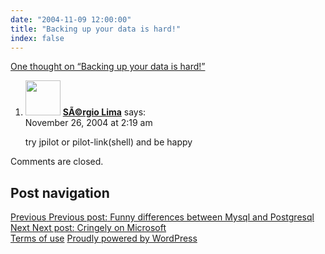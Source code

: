 ```yaml
---
date: "2004-11-09 12:00:00"
title: "Backing up your data is hard!"
index: false
---
```


[One thought on &ldquo;Backing up your data is hard!&rdquo;](/lemire/blog/2004/11-09-backing-up-your-data-is-hard)

<ol class="comment-list">
<li id="comment-466" class="comment even thread-even depth-1">
<div class="comment-author vcard">
<img alt src="https://secure.gravatar.com/avatar/bf3464d0657930462ffcac0908b7c32f?s=56&#038;d=mm&#038;r=g" srcset="https://secure.gravatar.com/avatar/bf3464d0657930462ffcac0908b7c32f?s=112&#038;d=mm&#038;r=g 2x" class="avatar avatar-56 photo" height="56" width="56" decoding="async" /> <b class="fn"><a href="http://sfl.pro.br/blogs/bem-vindo/" class="url" rel="ugc external nofollow">SÃ©rgio Lima</a></b> <span class="says">says:</span> </div>
<div class="comment-metadata"><time datetime="2004-11-26T02:19:15+00:00">November 26, 2004 at 2:19 am</time></a> </div>
<div class="comment-content">
<p>try jpilot or pilot-link(shell) and be happy</p>
</div>
</article>
</li>
</ol>
<p class="no-comments">Comments are closed.</p>
</div>
<nav class="navigation post-navigation" aria-label="Posts">
<h2 class="screen-reader-text">Post navigation</h2>
<div class="nav-links"><div class="nav-previous"><a href="https://lemire.me/blog/2004/11/08/funny-differences-between-mysql-and-postgresql/" rel="prev"><span class="meta-nav" aria-hidden="true">Previous</span> <span class="screen-reader-text">Previous post:</span> <span class="post-title">Funny differences between Mysql and Postgresql</span></a></div><div class="nav-next"><a href="https://lemire.me/blog/2004/11/12/cringely-on-microsoft/" rel="next"><span class="meta-nav" aria-hidden="true">Next</span> <span class="screen-reader-text">Next post:</span> <span class="post-title">Cringely on Microsoft</span></a></div></div>
</nav>
</main>
</div>
</div>
<footer id="colophon" class="site-footer">
<div class="site-info">
<a class="privacy-policy-link" href="https://lemire.me/blog/terms-of-use/" rel="privacy-policy">Terms of use</a><span role="separator" aria-hidden="true"></span> <a href="https://wordpress.org/" class="imprint">
Proudly powered by WordPress </a>
</div>
</div>
<script id="wp_power_stats-js-extra">
var PowerStatsParams = {"ajaxurl":"https:\/\/lemire.me\/blog\/wp-admin\/admin-ajax.php","ci":"YTo0OntzOjEyOiJjb250ZW50X3R5cGUiO3M6NDoicG9zdCI7czo4OiJjYXRlZ29yeSI7czoxOiI2IjtzOjEwOiJjb250ZW50X2lkIjtpOjE1MztzOjY6ImF1dGhvciI7czo2OiJsZW1pcmUiO30=.5b9e6c9d82800befce2587f74dd2bd1e"};
</script>
<script src="https://lemire.me/blog/wp-content/plugins/wp-power-stats/wp-power-stats.js" id="wp_power_stats-js"></script>
<script src="https://lemire.me/blog/wp-content/plugins/custom-css-js-php/assets/js/wcjp-frontend.js?ver=6.4.1" id="wcjp-frontend.js-js"></script>
<script src="https://lemire.me/blog/wp-content/themes/twentyfifteen/js/skip-link-focus-fix.js?ver=20141028" id="twentyfifteen-skip-link-focus-fix-js"></script>
<script id="twentyfifteen-script-js-extra">
var screenReaderText = {"expand":"<span class=\"screen-reader-text\">expand child menu<\/span>","collapse":"<span class=\"screen-reader-text\">collapse child menu<\/span>"};
</script>
<script src="https://lemire.me/blog/wp-content/themes/twentyfifteen/js/functions.js?ver=20221101" id="twentyfifteen-script-js"></script>
</body>
</html>
